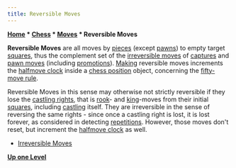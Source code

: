 ```yaml
---
title: Reversible Moves
---
```

**[Home](Home "Home") \* [Chess](Chess "Chess") \* [Moves](Moves "Moves") \* Reversible Moves**


**Reversible Moves** are all moves by [pieces](Pieces "Pieces") (except [pawns](Pawn "Pawn")) to empty target [squares](Squares "Squares"), thus the complement set of the [irreversible moves](Irreversible_Moves "Irreversible Moves") of [captures](Captures "Captures") and [pawn moves](Pawn_Push "Pawn Push") (including [promotions](Promotions "Promotions")). [Making](Make_Move "Make Move") reversible moves increments the [halfmove clock](Halfmove_Clock "Halfmove Clock") inside a [chess position](Chess_Position "Chess Position") object, concerning the [fifty-move rule](Fifty-move_Rule "Fifty-move Rule").


Reversible Moves in this sense may otherwise not strictly reversible if they lose the [castling rights](Castling_Rights "Castling Rights"), that is [rook](Rook "Rook")- and [king](King "King")-moves from their initial [squares](Squares "Squares"), including [castling](Castling "Castling") itself. They are irreversible in the sense of reversing the same rights - since once a castling right is lost, it is lost forever, as considered in detecting [repetitions](Repetitions "Repetitions"). However, those moves don't reset, but increment the [halfmove clock](Halfmove_Clock "Halfmove Clock") as well. 






* [Irreversible Moves](Irreversible_Moves "Irreversible Moves")


**[Up one Level](Moves "Moves")**







 
